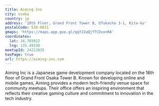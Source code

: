 ```yaml
---
title: Aiming Inc
city: osaka
country: jp
address: '18th Floor, Grand Front Tower B, Ofukacho 3-1, Kita-ku'
postalCode: 530-0011
gmaps: 'https://maps.app.goo.gl/qqYJ2aQjYTCDvxnRA'
coordinates:
  lat: 34.703922
  lng: 135.49338
meetupId: 24213835
hasPage: true
url: https://aiming-inc.com
---
```


Aiming Inc is a Japanese game development company located on the 18th floor of Grand Front Osaka Tower B. Known for developing online and mobile games, Aiming provides a modern tech-friendly venue space for community meetups. Their office offers an inspiring environment that reflects their creative gaming culture and commitment to innovation in the tech industry.
